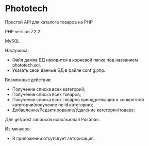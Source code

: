 # Phototech 
Простой API для каталога товаров на PHP



PHP version 7.2.2

MySQL

Настройка:
 - Файл дампа БД находится в корневой папке под названием phototech.sql.
 - Указать свои данные БД в файле config.php.

Возможные действия:
 - Получение списка всех категорий;
 - Получение списка всех товаров;
 - Получение списка всех товаров принадлежащих к конкретной категории(получение по id категории);
 - Добавление/Редактирование/Удаление категории/товара;

Для get/post запросов использовал Postman.

Из минусов:
 - В приложении отсутсвует авторизация.
